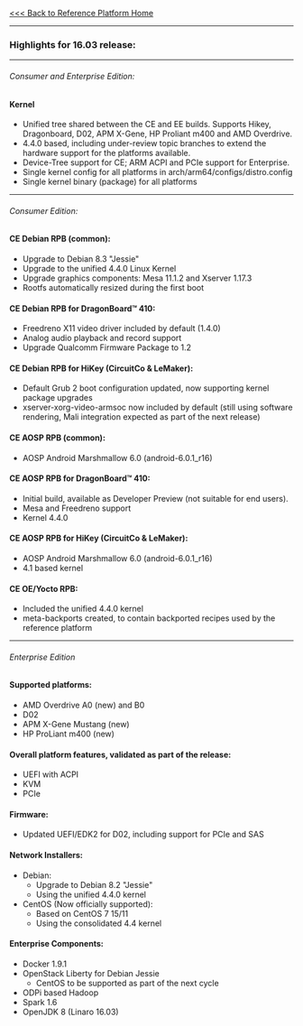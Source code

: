 [<<< Back to Reference Platform Home](https://github.com/96boards/documentation/wiki/Reference-Platform-Home#)

***

### Highlights for 16.03 release:

***

###### Consumer and Enterprise Edition:
#### Kernel
- Unified tree shared between the CE and EE builds. Supports Hikey, Dragonboard, D02, APM X-Gene, HP Proliant m400 and AMD Overdrive.
- 4.4.0 based, including under-review topic branches to extend the hardware support for the platforms available.
- Device-Tree support for CE; ARM ACPI and PCIe support for Enterprise.
- Single kernel config for all platforms in arch/arm64/configs/distro.config
- Single kernel binary (package) for all platforms

***

###### Consumer Edition:

#### CE Debian RPB (common):
- Upgrade to Debian 8.3 "Jessie"
- Upgrade to the unified 4.4.0 Linux Kernel
- Upgrade graphics components: Mesa 11.1.2 and Xserver 1.17.3
- Rootfs automatically resized during the first boot

#### CE Debian RPB for DragonBoard™ 410:
- Freedreno X11 video driver included by default (1.4.0)
- Analog audio playback and record support
- Upgrade Qualcomm Firmware Package to 1.2

#### CE Debian RPB for HiKey (CircuitCo & LeMaker):
- Default Grub 2 boot configuration updated, now supporting kernel package upgrades
- xserver-xorg-video-armsoc now included by default (still using software rendering, Mali integration expected as part of the next release) 

#### CE AOSP RPB (common):
- AOSP Android Marshmallow 6.0 (android-6.0.1_r16) 

#### CE AOSP RPB for DragonBoard™ 410:
- Initial build, available as Developer Preview (not suitable for end users).
- Mesa and Freedreno support
- Kernel 4.4.0  

#### CE AOSP RPB for HiKey (CircuitCo & LeMaker):
- AOSP Android Marshmallow 6.0 (android-6.0.1_r16)
- 4.1 based kernel 

#### CE OE/Yocto RPB:
- Included the unified 4.4.0 kernel
- meta-backports created, to contain backported recipes used by the reference platform

***

###### Enterprise Edition

#### Supported platforms:

- AMD Overdrive A0 (new) and B0
- D02 
- APM X-Gene Mustang (new)
- HP ProLiant m400 (new) 

#### Overall platform features, validated as part of the release:

- UEFI with ACPI
- KVM
- PCIe 

#### Firmware:

- Updated UEFI/EDK2 for D02, including support for PCIe and SAS 

#### Network Installers:

- Debian:
   - Upgrade to Debian 8.2 "Jessie"
   - Using the unified 4.4.0 kernel
- CentOS (Now officially supported):
   - Based on CentOS 7 15/11
   - Using the consolidated 4.4 kernel

#### Enterprise Components:

- Docker 1.9.1
- OpenStack Liberty for Debian Jessie
   - CentOS to be supported as part of the next cycle
- ODPi based Hadoop
- Spark 1.6
- OpenJDK 8 (Linaro 16.03)
